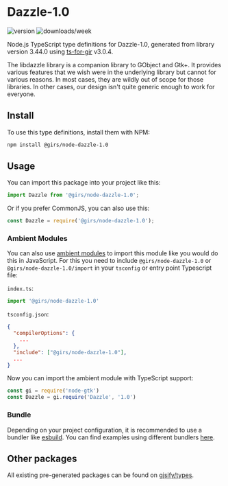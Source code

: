 
# Dazzle-1.0

![version](https://img.shields.io/npm/v/@girs/node-dazzle-1.0)
![downloads/week](https://img.shields.io/npm/dw/@girs/node-dazzle-1.0)


Node.js TypeScript type definitions for Dazzle-1.0, generated from library version 3.44.0 using [ts-for-gir](https://github.com/gjsify/ts-for-gir) v3.0.4.

The libdazzle library is a companion library to GObject and Gtk+. It provides various features that we wish were in the underlying library but cannot for various reasons. In most cases, they are wildly out of scope for those libraries. In other cases, our design isn't quite generic enough to work for everyone.

## Install

To use this type definitions, install them with NPM:
```bash
npm install @girs/node-dazzle-1.0
```

## Usage

You can import this package into your project like this:
```ts
import Dazzle from '@girs/node-dazzle-1.0';
```

Or if you prefer CommonJS, you can also use this:
```ts
const Dazzle = require('@girs/node-dazzle-1.0');
```

### Ambient Modules

You can also use [ambient modules](https://github.com/gjsify/ts-for-gir/tree/main/packages/cli#ambient-modules) to import this module like you would do this in JavaScript.
For this you need to include `@girs/node-dazzle-1.0` or `@girs/node-dazzle-1.0/import` in your `tsconfig` or entry point Typescript file:

`index.ts`:
```ts
import '@girs/node-dazzle-1.0'
```

`tsconfig.json`:
```json
{
  "compilerOptions": {
    ...
  },
  "include": ["@girs/node-dazzle-1.0"],
  ...
}
```

Now you can import the ambient module with TypeScript support: 

```ts
const gi = require('node-gtk')
const Dazzle = gi.require('Dazzle', '1.0')
```


### Bundle

Depending on your project configuration, it is recommended to use a bundler like [esbuild](https://esbuild.github.io/). You can find examples using different bundlers [here](https://github.com/gjsify/ts-for-gir/tree/main/examples).

## Other packages

All existing pre-generated packages can be found on [gjsify/types](https://github.com/gjsify/types).

